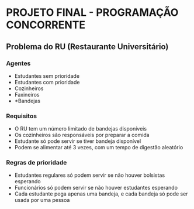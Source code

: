 # PROJETO FINAL - PROGRAMAÇÃO CONCORRENTE

## Problema do RU (Restaurante Universitário)

### Agentes

- Estudantes sem prioridade
- Estudantes com prioridade
- Cozinheiros
- Faxineiros
- *Bandejas

### Requisitos

- O RU tem um número limitado de bandejas disponíveis
- Os cozinheiros são responsáveis por preparar a comida
- Estudante só pode servir se tiver bandeja disponível
- Podem se alimentar até 3 vezes, com um tempo de digestão aleatório

### Regras de prioridade

- Estudantes regulares só podem servir se não houver bolsistas esperando
- Funcionários só podem servir se não houver estudantes esperando
- Cada estudante pega apenas uma bandeja, e cada bandeja só pode ser usada por uma pessoa
